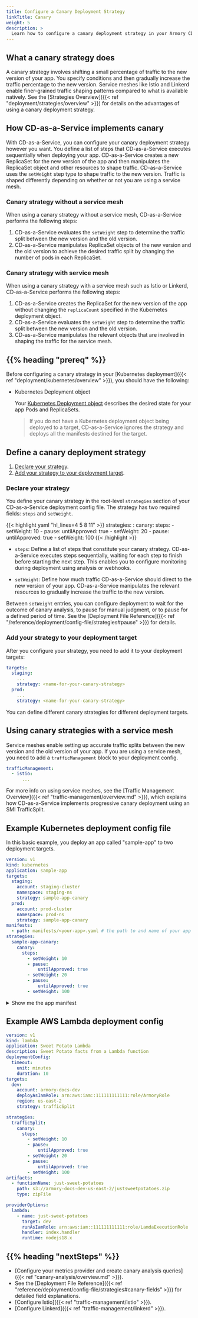 ```yaml
---
title: Configure a Canary Deployment Strategy
linkTitle: Canary
weight: 5
description: >
  Learn how to configure a canary deployment strategy in your Armory CD-as-a-Service deployment.
---
```


## What a canary strategy does

A canary strategy involves shifting a small percentage of traffic to the new version of your app. You specify conditions and then gradually increase the traffic percentage to the new version. Service meshes like Istio and Linkerd enable finer-grained traffic shaping patterns compared to what is available natively. See the [Strategies Overview]({{< ref "deployment/strategies/overview" >}}) for details on the advantages of using a canary deployment strategy.

## How CD-as-a-Service implements canary

With CD-as-a-Service, you can configure your canary deployment strategy however you want. You define a list of steps that CD-as-a-Service executes sequentially when deploying your app. CD-as-a-Service creates a new ReplicaSet for the new version of the app and then manipulates the ReplicaSet object and other resources to shape traffic. CD-as-a-Service uses the `setWeight` step type to shape traffic to the new version. Traffic is shaped differently depending on whether or not you are using a service mesh.

### Canary strategy without a service mesh

When using a canary strategy without a service mesh, CD-as-a-Service performs the following steps:

1. CD-as-a-Service evaluates the `setWeight` step to determine the traffic split between the new version and the old version.
1. CD-as-a-Service manipulates ReplicaSet objects of the new version and the old version to achieve the desired traffic split by changing the number of pods in each ReplicaSet.

### Canary strategy with service mesh

When using a canary strategy with a service mesh such as Istio or Linkerd, CD-as-a-Service performs the following steps:

1. CD-as-a-Service creates the ReplicaSet for the new version of the app without changing the `replicaCount` specified in the Kubernetes deployment object. 
1. CD-as-a-Service evaluates the `setWeight` step to determine the traffic split between the new version and the old version.
1. CD-as-a-Service manipulates the relevant objects that are involved in shaping the traffic for the service mesh. 

## {{% heading "prereq" %}}

Before configuring a canary strategy in your [Kubernetes deployment]({{< ref "deployment/kubernetes/overview" >}}), you 
should have the following:

* Kubernetes Deployment object
  
  Your [Kubernetes Deployment object](https://kubernetes.io/docs/concepts/workloads/controllers/deployment/#creating-a-deployment) describes the desired state for your app Pods and ReplicaSets. 

  >If you do not have a Kubernetes deployment object being deployed to a target, CD-as-a-Service ignores the strategy and deploys all the manifests destined for the target.

## Define a canary deployment strategy

1. [Declare your strategy](#declare-your-strategy).
1. [Add your strategy to your deployment target](#add-your-strategy-to-your-deployment-target).


### Declare your strategy

You define your canary strategy in the root-level `strategies` section of your CD-as-a-Service deployment config file. The strategy has two required fields: `steps` and `setWeight`. 


{{< highlight yaml "hl_lines=4 5 8 11" >}}
strategies:
  <name-for-your-canary-strategy>:
    canary:
      steps:
        - setWeight: 10
        - pause:
            untilApproved: true
        - setWeight: 20
        - pause:
            untilApproved: true
        - setWeight: 100
{{< /highlight >}}

* `steps`: Define a list of steps that constitute your canary strategy. CD-as-a-Service executes steps sequentially, waiting for each step to finish before starting the next step. This enables you to configure monitoring during deployment using analysis or webhooks. 

* `setWeight`: Define how much traffic CD-as-a-Service should direct to the new version of your app. CD-as-a-Service manipulates the relevant resources to gradually increase the traffic to the new version. 

Between `setWeight` entries, you can configure deployment to wait for the outcome of canary analysis, to pause for manual judgment, or to pause for a defined period of time. See the [Deployment File Reference]({{< ref "/reference/deployment/config-file/strategies#pause" >}}) for details.

### Add your strategy to your deployment target

After you configure your strategy, you need to add it to your deployment targets:

```yaml
targets:
  staging:  
    ...
    strategy: <name-for-your-canary-strategy>
  prod:  
    ...
    strategy: <name-for-your-canary-strategy>
```

You can define different canary strategies for different deployment targets.

## Using canary strategies with a service mesh

Service meshes enable setting up accurate traffic splits between the new version and the old version of your app. If you are using a service mesh, you need to add a `trafficManagement` block to your deployment config.

```yaml
trafficManagement:
  - istio:
      ...
```
For more info on using service meshes, see the [Traffic Management Overview]({{< ref "traffic-management/overview.md" >}}), which explains how CD-as-a-Service implements progressive canary deployment using an SMI TrafficSplit.


## Example Kubernetes deployment config file

In this basic example, you deploy an app called "sample-app" to two deployment targets.

```yaml
version: v1
kind: kubernetes
application: sample-app
targets:
  staging:  
    account: staging-cluster
    namespace: staging-ns
    strategy: sample-app-canary
  prod:  
    account: prod-cluster
    namespace: prod-ns
    strategy: sample-app-canary
manifests:
  - path: manifests/<your-app>.yaml # the path to and name of your app manifest
strategies:
  sample-app-canary:
    canary:
      steps:
        - setWeight: 10
        - pause:
            untilApproved: true
        - setWeight: 20
        - pause:
            untilApproved: true
        - setWeight: 100
```

<details><summary>Show me the app manifest</summary>

```yaml
apiVersion: apps/v1
kind: Deployment
metadata:
  name: sample-app
  annotations: 
    "app": "sample-app"
spec:
  revisionHistoryLimit: 1
  replicas: 2
  strategy:
    type: RollingUpdate
    rollingUpdate:
      maxSurge: 2
      maxUnavailable: 1
  selector:
    matchLabels:
      app: sample-app
  template:
    metadata:
      labels:
        app: sample-app
      annotations: 
        "app": "sample-app"
    spec:
      containers:
      - image:  demoimages/bluegreen:v3 #v5, v4, v3
        imagePullPolicy: Always
        name: sample-app
        resources:
          limits:
            cpu: "100m" # this is to ensure the above busy wait cannot DOS a low CPU cluster.
            memory: "70Mi"
          requests:
            cpu: "10m" # this is to ensure the above busy wait cannot DOS a low CPU cluster.
            memory: "70Mi"
        #ports:
        #  - containerPort: 8086
      restartPolicy: Always
---

apiVersion: v1
kind: Service
metadata:
  name: sample-app-svc
  labels:
    app: sample-app
spec:
  selector:
    app: sample-app
  ports:
    - name: http
      port: 80
      targetPort: 8000
      protocol: TCP
```
</details>

## Example AWS Lambda deployment config

```yaml
version: v1
kind: lambda
application: Sweet Potato Lambda
description: Sweet Potato facts from a Lambda function
deploymentConfig:
  timeout:
    unit: minutes
    duration: 10
targets:
  dev:
    account: armory-docs-dev
    deployAsIamRole: arn:aws:iam::111111111111:role/ArmoryRole
    region: us-east-2
    strategy: trafficSplit

strategies:
  trafficSplit:
    canary:
      steps:
        - setWeight: 10
        - pause:
            untilApproved: true
        - setWeight: 20
        - pause:
            untilApproved: true
        - setWeight: 100
artifacts:
  - functionName: just-sweet-potatoes
    path: s3://armory-docs-dev-us-east-2/justsweetpotatoes.zip
    type: zipFile

providerOptions:
  lambda:
    - name: just-sweet-potatoes
      target: dev
      runAsIamRole: arn:aws:iam::111111111111:role/LamdaExecutionRole
      handler: index.handler
      runtime: nodejs18.x
```

## {{% heading "nextSteps" %}}

* [Configure your metrics provider and create canary analysis queries]({{< ref "canary-analysis/overview.md" >}}).
* See the [Deployment File Reference]({{< ref "reference/deployment/config-file/strategies#canary-fields" >}}) for detailed field explanations.
* [Configure Istio]({{< ref "traffic-management/istio" >}}).
* [Configure Linkerd]({{< ref "traffic-management/linkerd" >}}).